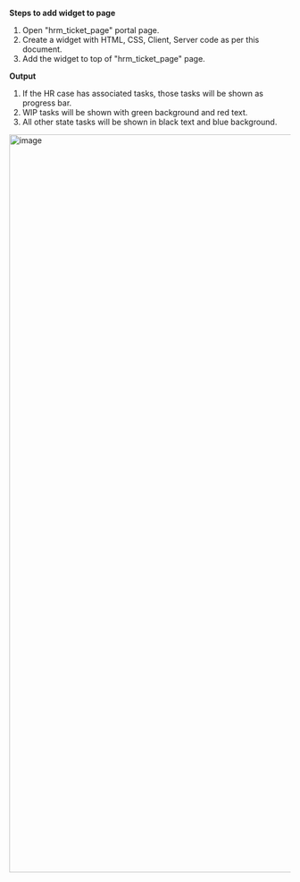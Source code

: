 **Steps to add widget to page**
1. Open "hrm_ticket_page" portal page.
2. Create a widget with HTML, CSS, Client, Server code as per this document.
3. Add the widget to top of "hrm_ticket_page" page.

**Output** 
1.  If the HR case has associated tasks, those tasks will be shown as progress bar.
2.  WIP tasks will be shown with green background and red text.
3.  All other state tasks will be shown in black text and blue background.

   
<img width="2144" height="1320" alt="image" src="https://github.com/user-attachments/assets/aaa00792-0f35-4f98-a46b-a60ef7270c33" />
